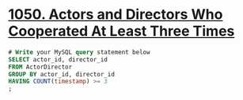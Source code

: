 # [1050. Actors and Directors Who Cooperated At Least Three Times](https://leetcode.com/problems/actors-and-directors-who-cooperated-at-least-three-times)

```sql
# Write your MySQL query statement below
SELECT actor_id, director_id
FROM ActorDirector
GROUP BY actor_id, director_id
HAVING COUNT(timestamp) >= 3
;

```
